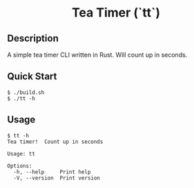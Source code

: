 <h1 align="center">Tea Timer (`tt`)</h1>

## Description

A simple tea timer CLI written in Rust.  Will count up in seconds.

## Quick Start

```commandline
$ ./build.sh
$ ./tt -h
```

## Usage

```commandline
$ tt -h
Tea timer!  Count up in seconds

Usage: tt

Options:
  -h, --help     Print help
  -V, --version  Print version
```
